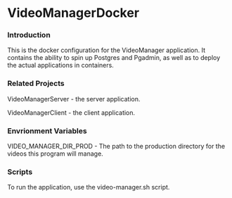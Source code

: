 # VideoManagerDocker

### Introduction

This is the docker configuration for the VideoManager application. It contains the ability to spin up Postgres and Pgadmin, as well as to deploy the actual applications in containers.

### Related Projects

VideoManagerServer - the server application.

VideoManagerClient - the client application.

### Envrionment Variables

VIDEO_MANAGER_DIR_PROD - The path to the production directory for the videos this program will manage.

### Scripts

To run the application, use the video-manager.sh script.